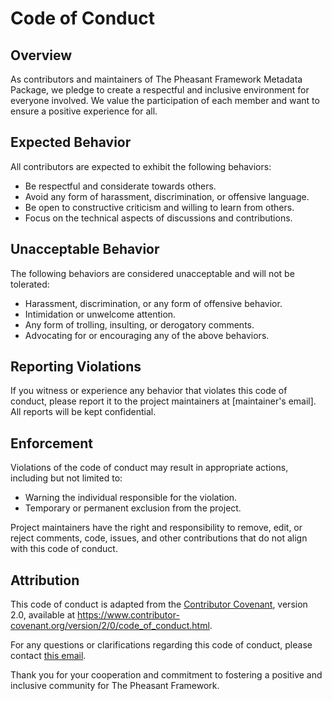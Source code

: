 # Code of Conduct

## Overview

As contributors and maintainers of The Pheasant Framework Metadata Package, we pledge to create a respectful and inclusive environment for everyone involved. We value the participation of each member and want to ensure a positive experience for all.

## Expected Behavior

All contributors are expected to exhibit the following behaviors:

- Be respectful and considerate towards others.
- Avoid any form of harassment, discrimination, or offensive language.
- Be open to constructive criticism and willing to learn from others.
- Focus on the technical aspects of discussions and contributions.

## Unacceptable Behavior

The following behaviors are considered unacceptable and will not be tolerated:

- Harassment, discrimination, or any form of offensive behavior.
- Intimidation or unwelcome attention.
- Any form of trolling, insulting, or derogatory comments.
- Advocating for or encouraging any of the above behaviors.

## Reporting Violations

If you witness or experience any behavior that violates this code of conduct, please report it to the project maintainers at [maintainer's email]. All reports will be kept confidential.

## Enforcement

Violations of the code of conduct may result in appropriate actions, including but not limited to:

- Warning the individual responsible for the violation.
- Temporary or permanent exclusion from the project.

Project maintainers have the right and responsibility to remove, edit, or reject comments, code, issues, and other contributions that do not align with this code of conduct.

## Attribution

This code of conduct is adapted from the [Contributor Covenant](https://www.contributor-covenant.org), version 2.0, available at https://www.contributor-covenant.org/version/2/0/code_of_conduct.html.

For any questions or clarifications regarding this code of conduct, please contact [this email](raven@tech.nugegroup.com).

Thank you for your cooperation and commitment to fostering a positive and inclusive community for The Pheasant Framework.
